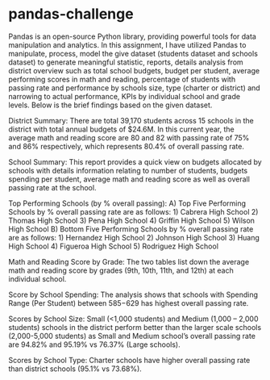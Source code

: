 # pandas-challenge

Pandas is an open-source Python library, providing powerful tools for data manipulation and analytics. 
In this assignment, I have utilized Pandas to manipulate, process, model the give dataset (students dataset and schools dataset) 
to generate meaningful statistic, reports, details analysis from district overview such as total school budgets, budget per student, 
average performing scores in math and reading, percentage of students with passing rate and performance by schools size, 
type (charter or district) and narrowing to actual performance, KPIs by individual school and grade levels. 
Below is the brief findings based on the given dataset.

District Summary: There are total 39,170 students across 15 schools in the district with total annual budgets of $24.6M. 
In this current year, the average math and reading score are 80 and 82 with passing rate of 75% and 86% respectively, 
which represents 80.4% of overall passing rate.

School Summary: This report provides a quick view on budgets allocated by schools with details information relating to 
number of students, budgets spending per student, average math and reading score as well as overall passing rate at the school.

Top Performing Schools (by % overall passing):
	A) Top Five Performing Schools by % overall passing rate are as follows:
		1)	Cabrera High School
		2)	Thomas High School
		3)	Pena High School
		4)	Griffin High School
		5)	Wilson High School
	B) Bottom Five Performing Schools by % overall passing rate are as follows:
		1)	Hernandez High School
		2)	Johnson High School
		3)	Huang High School
		4)	Figueroa High School
		5)	Rodriguez High School

Math and Reading Score by Grade: The two tables list down the average math and reading score by grades (9th, 10th, 11th, and 12th)
at each individual school.

Score by School Spending: The analysis shows that schools with Spending Range (Per Student) between $585-$629 has highest overall 
passing rate.

Scores by School Size: Small (<1,000 students) and Medium (1,000 – 2,000 students) schools in the district perform better than 
the larger scale schools (2,000-5,000 students) as Small and Medium school’s overall passing rate are 94.82% and 95.19% vs 76.37% (Large schools).

Scores by School Type: Charter schools have higher overall passing rate than district schools (95.1% vs 73.68%).
